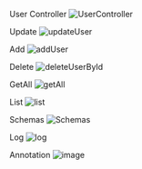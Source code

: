 User Controller
![UserController](https://user-images.githubusercontent.com/98052249/171503958-20e5a9c2-e44f-48e2-99aa-a8bc781d9906.png)


Update
![updateUser](https://user-images.githubusercontent.com/98052249/171503996-d224c22d-e747-4ce4-b475-80f63b1f3fc4.png)


Add
![addUser](https://user-images.githubusercontent.com/98052249/171504002-30ba40ac-3fb9-43ae-8d3d-a612999f3313.png)


Delete
![deleteUserById](https://user-images.githubusercontent.com/98052249/171504003-7d2a4012-b385-47ca-8399-c603dfdb12c7.png)


GetAll
![getAll](https://user-images.githubusercontent.com/98052249/171504004-f773909f-189c-4eb3-9337-e090aa00229d.png)


List
![list](https://user-images.githubusercontent.com/98052249/171504009-ca3796d2-716a-4eb5-8074-46fe9d9c8155.png)


Schemas
![Schemas](https://user-images.githubusercontent.com/98052249/171504011-42b5fb27-19e6-4663-a06a-535495a6675e.png)


Log
![log](https://user-images.githubusercontent.com/98052249/171504014-2f04e51b-e6e8-4074-901a-15ac9f53efbf.png)


Annotation
![image](https://user-images.githubusercontent.com/98052249/171504515-c24a69f0-5bdb-4939-9ff0-ea093ea031b0.png)
